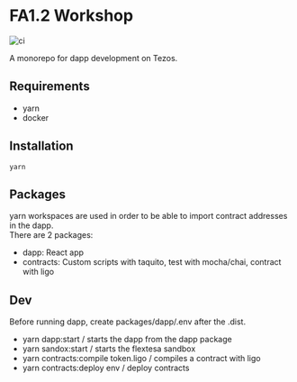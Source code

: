 # FA1.2 Workshop

![ci](https://github.com/catsoap/fa1.2-workshop/workflows/ci/badge.svg)

A monorepo for dapp development on Tezos.

## Requirements

- yarn
- docker

## Installation

`yarn`

## Packages

yarn workspaces are used in order to be able to import contract addresses in the dapp.  
There are 2 packages:

- dapp: React app
- contracts: Custom scripts with taquito, test with mocha/chai, contract with ligo

## Dev

Before running dapp, create packages/dapp/.env after the .dist.

- yarn dapp:start / starts the dapp from the dapp package
- yarn sandox:start / starts the flextesa sandbox
- yarn contracts:compile token.ligo / compiles a contract with ligo
- yarn contracts:deploy env / deploy contracts
